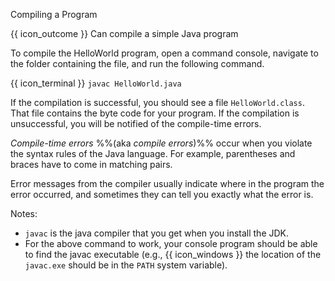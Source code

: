<span id="title">Compiling a Program</span>

<span id="prereqs"></span>

<span id="outcomes">{{ icon_outcome }} Can compile a simple Java program</span>

<div id="body">

To compile the HelloWorld program, open a command console, navigate to the folder containing the file, and run the following command.

{{ icon_terminal }} `javac HelloWorld.java`

If the compilation is successful, you should see a file `HelloWorld.class`. That file contains the byte code for your program. If the compilation is unsuccessful, you will be notified of the <trigger for="pop:compiling-errors">compile-time errors</trigger>.

<popover id="pop:compiling-errors" header="Compile-time errors" placement="top">
  <div slot="content">

_Compile-time errors_ %%(aka _compile errors_)%% occur when you violate the syntax rules of the Java language. For example, parentheses and braces have to come in matching pairs.

Error messages from the compiler usually indicate where in the program the error occurred, and sometimes they can tell you exactly what the error is.

  </div>
</popover>

Notes:
* `javac` is the java compiler that you get when you install the JDK.
* For the above command to work, your console program should be able to find the javac executable (e.g., {{ icon_windows }} the location of the `javac.exe` should be in the `PATH` system variable).

</div>

<div id="extras">
</div>